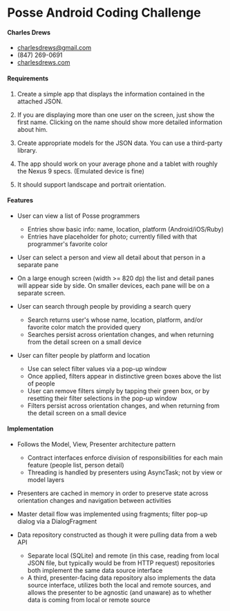 # Posse Android Coding Challenge

#### Charles Drews

- charlesdrews@gmail.com
- (847) 269-0691
- [charlesdrews.com](http://www.charlesdrews.com/)

#### Requirements

1. Create a simple app that displays the information contained in the attached JSON.  

1. If you are displaying more than one user on the screen, just show the first name.  Clicking on the name should show more detailed information about him.  

1. Create appropriate models for the JSON data. You can use a third-party library.

1. The app should work on your average phone and a tablet with roughly the Nexus 9 specs. (Emulated device is fine)

1. It should support landscape and portrait orientation. 

#### Features

- User can view a list of Posse programmers
  - Entries show basic info: name, location, platform (Android/iOS/Ruby)
  - Entries have placeholder for photo; currently filled with that programmer's favorite color

- User can select a person and view all detail about that person in a separate pane

- On a large enough screen (width >= 820 dp) the list and detail panes will appear side by side. On smaller devices, each pane will be on a separate screen.

- User can search through people by providing a search query
  - Search returns user's whose name, location, platform, and/or favorite color match the provided query
  - Searches persist across orientation changes, and when returning from the detail screen on a small device

- User can filter people by platform and location
  - Use can select filter values via a pop-up window
  - Once applied, filters appear in distinctive green boxes above the list of people
  - User can remove filters simply by tapping their green box, or by resetting their filter selections in the pop-up window
  - Filters persist across orientation changes, and when returning from the detail screen on a small device

#### Implementation

- Follows the Model, View, Presenter architecture pattern
  - Contract interfaces enforce division of responsibilities for each main feature (people list, person detail)
  - Threading is handled by presenters using AsyncTask; not by view or model layers

- Presenters are cached in memory in order to preserve state across orientation changes and navigation between activities

- Master detail flow was implemented using fragments; filter pop-up dialog via a DialogFragment

- Data repository constructed as though it were pulling data from a web API
  - Separate local (SQLite) and remote (in this case, reading from local JSON file, but typically would be from HTTP request) repositories both implement the same data source interface
  - A third, presenter-facing data repository also implements the data source interface, utilizes both the local and remote sources, and allows the presenter to be agnostic (and unaware) as to whether data is coming from local or remote source
